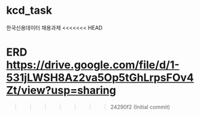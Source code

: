 # kcd_task
한국신용데이터 채용과제
<<<<<<< HEAD

ERD
https://drive.google.com/file/d/1-531jLWSH8Az2va5Op5tGhLrpsFOv4Zt/view?usp=sharing
=======
>>>>>>> 24290f2 (Initial commit)
